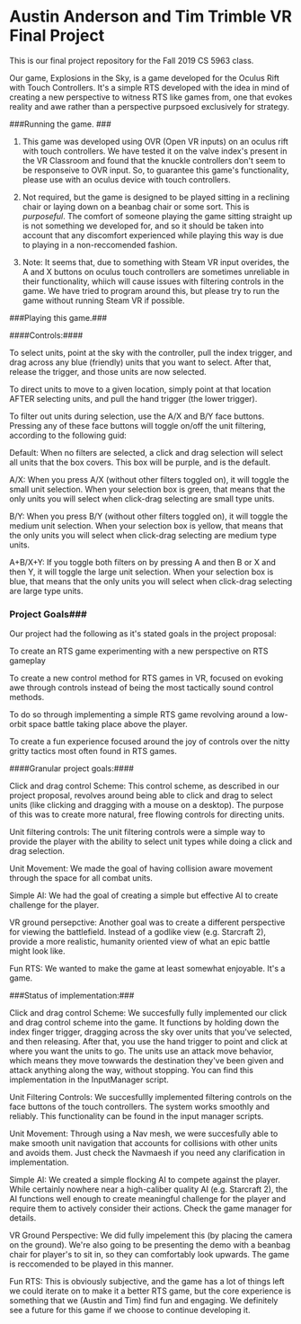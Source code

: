 # Austin Anderson and Tim Trimble VR Final Project
This is our final project repository for the Fall 2019 CS 5963 class.

Our game, Explosions in the Sky, is a game developed for the Oculus Rift with Touch Controllers. It's a simple RTS developed with the idea in mind of creating a new perspective to witness RTS like games from, one that evokes reality and awe rather than a perspective purpsoed exclusively for strategy.

###Running the game. ###

1. This game was developed using OVR (Open VR inputs) on an oculus rift with touch controllers. We have tested it on the valve index's present in the VR Classroom and found that the knuckle controllers don't seem to be responseive to OVR input. So, to guarantee this game's functionality, please use with an oculus device with touch controllers.

2. Not required, but the game is designed to be played sitting in a reclining chair or laying down on a beanbag chair or some sort. This is *purposeful*. The comfort of someone playing the game sitting straight up is not something we developed for, and so it should be taken into account that any discomfort experienced while playing this way is due to playing in a non-reccomended fashion.

3. Note: It seems that, due to something with Steam VR input overides, the A and X buttons on oculus touch controllers are sometimes unreliable in their functionality, whiich will cause issues with filtering controls in the game. We have tried to program around this, but please try to run the game without running Steam VR if possible. 

###Playing this game.###

####Controls:####

To select units, point at the sky with the controller, pull the index trigger, and drag across any blue (friendly) units that you want to select. After that, release the trigger, and those units are now selected.

To direct units to move to a given location, simply point at that location AFTER selecting units, and pull the hand trigger (the lower trigger).

To filter out units during selection, use the A/X and B/Y face buttons. Pressing any of these face buttons will toggle on/off the unit filtering, according to the following guid:

Default: When no filters are selected, a click and drag selection will select all units that the box covers. This box will be purple, and is the default. 

A/X: When you press A/X (without other filters toggled on), it will toggle the small unit selection. When your selection box is green, that means that the only units you will select when click-drag selecting are small type units. 

B/Y: When you press B/Y (without other filters toggled on), it will toggle the medium unit selection. When your selection box is yellow, that means that the only units you will select when click-drag selecting are medium type units. 

A+B/X+Y: If you toggle both filters on by pressing A and then B or X and then Y, it will toggle the large unit selection. When your selection box is blue, that means that the only units you will select when click-drag selecting are large type units. 

### Project Goals###

Our project had the following as it's stated goals in the project proposal:

To create an RTS game experimenting with a new perspective on RTS gameplay

To create a new control method for RTS games in VR, focused on evoking awe through controls instead of being the most tactically sound control methods.

To do so through implementing a simple RTS game revolving around a low-orbit space battle taking place above the player.

To create a fun experience focused around the joy of controls over the nitty gritty tactics most often found in RTS games. 

####Granular project goals:####

Click and drag control Scheme:
This control scheme, as described in our project proposal, revolves around being able to click and drag to select units (like clicking and dragging with a mouse on a desktop). The purpose of this was to create more natural, free flowing controls for directing units.

Unit filtering controls:
The unit filtering controls were a simple way to provide the player with the ability to select unit types while doing a click and drag selection.

Unit Movement:
We made the goal of having collision aware movement through the space for all combat units. 

Simple AI: 
We had the goal of creating a simple but effective AI to create challenge for the player.

VR ground persepctive: 
Another goal was to create a different perspective for viewing the battlefield. Instead of a godlike view (e.g. Starcraft 2), provide a more realistic, humanity oriented view of what an epic battle might look like. 

Fun RTS: 
We wanted to make the game at least somewhat enjoyable. It's a game. 

###Status of implementation:###

Click and drag control Scheme:
We succesfully fully implemented our click and drag control scheme into the game. It functions by holding down the index finger trigger, dragging across the sky over units that you've selected, and then releasing. After that, you use the hand trigger to point and click at where you want the units to go. The units use an attack move behavior, which means they move towwards the destination they've been given and attack anything along the way, without stopping. You can find this implementation in the InputManager script.

Unit Filtering Controls: 
We succesfullly implemented filtering controls on the face buttons of the touch controllers. The system works smoothly and reliably. This functionality can be found in the input manager scripts. 

Unit Movement:
Through using a Nav mesh, we were succesfully able to make smooth unit navigation that accounts for collisions with other units and avoids them. Just check the Navmaesh if you need any clarification in implementation. 

Simple AI: 
We created a simple flocking AI to compete against the player. While certainly nowhere near a high-caliber quality AI (e.g. Starcraft 2), the AI functions well enough to create meaningful challenge for the player and require them to actively consider their actions. Check the game manager for details. 

VR Ground Perspective: 
We did fully impelement this (by placing the camera on the ground). We're also going to be presenting the demo with a beanbag chair for player's to sit in, so they can comfortably look upwards. The game is reccomended to be played in this manner.

Fun RTS:
This is obviously subjective, and the game has a lot of things left we could iterate on to make it a better RTS game, but the core experience is something that we (Austin and Tim) find fun and engaging. We definitely see a future for this game if we choose to continue developing it. 

